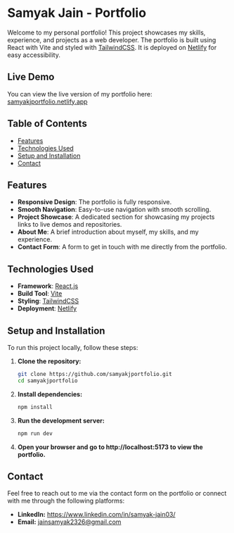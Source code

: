 # Samyak Jain - Portfolio

Welcome to my personal portfolio! This project showcases my skills, experience, and projects as a web developer. The portfolio is built using React with Vite and styled with [TailwindCSS](https://tailwindcss.com/). It is deployed on [Netlify](https://www.netlify.com/) for easy accessibility.

## Live Demo

You can view the live version of my portfolio here: [samyakjportfolio.netlify.app](https://samyakjportfolio.netlify.app/)

## Table of Contents

- [Features](#features)
- [Technologies Used](#technologies-used)
- [Setup and Installation](#setup-and-installation)
- [Contact](#contact)

## Features

- **Responsive Design**: The portfolio is fully responsive.
- **Smooth Navigation**: Easy-to-use navigation with smooth scrolling.
- **Project Showcase**: A dedicated section for showcasing my projects links to live demos and repositories.
- **About Me**: A brief introduction about myself, my skills, and my experience.
- **Contact Form**: A form to get in touch with me directly from the portfolio.

## Technologies Used

- **Framework**: [React.js](https://reactjs.org/)
- **Build Tool**: [Vite](https://vitejs.dev/)
- **Styling**: [TailwindCSS](https://tailwindcss.com/)
- **Deployment**: [Netlify](https://www.netlify.com/)

## Setup and Installation

To run this project locally, follow these steps:

1. **Clone the repository:**

   ```bash
   git clone https://github.com/samyakjportfolio.git
   cd samyakjportfolio

2. **Install dependencies:**

    ```bash
    npm install

3. **Run the development server:**

    ```bash
    npm run dev

4. **Open your browser and go to http://localhost:5173 to view the portfolio.**

## Contact
Feel free to reach out to me via the contact form on the portfolio or connect with me through the following platforms:

- **LinkedIn:** https://www.linkedin.com/in/samyak-jain03/
- **Email:** jainsamyak2326@gmail.com
